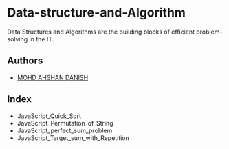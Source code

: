 # Data-structure-and-Algorithm

Data Structures and Algorithms are the building blocks of efficient problem-solving in the IT.

## Authors

- [MOHD AHSHAN DANISH](https://www.github.com/mailtodnaish)


## Index
- JavaScript_Quick_Sort
- JavaScript_Permutation_of_String
- JavaScript_perfect_sum_problem
- JavaScript_Target_sum_with_Repetition